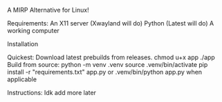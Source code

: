 A MIRP Alternative for Linux!

Requirements:
  An X11 server (Xwayland will do)
  Python (Latest will do)
  A working computer

Installation

  Quickest:
    Download latest prebuilds from releases.
    chmod u+x app
    ./app
  Build from source:
    python -m venv .venv
    source .venv/bin/activate
    pip install -r "requirements.txt"
    app.py or .venv/bin/python app.py when applicable



Instructions:
  Idk add more later
